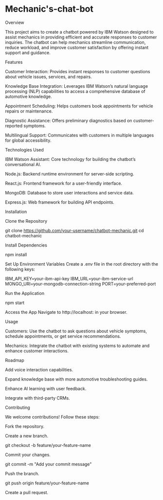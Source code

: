 # Mechanic's-chat-bot
Overview

This project aims to create a chatbot powered by IBM Watson designed to assist mechanics in providing efficient and accurate responses to customer inquiries. The chatbot can help mechanics streamline communication, reduce workload, and improve customer satisfaction by offering instant support and guidance.

Features

Customer Interaction: Provides instant responses to customer questions about vehicle issues, services, and repairs.

Knowledge Base Integration: Leverages IBM Watson’s natural language processing (NLP) capabilities to access a comprehensive database of automotive knowledge.

Appointment Scheduling: Helps customers book appointments for vehicle repairs or maintenance.

Diagnostic Assistance: Offers preliminary diagnostics based on customer-reported symptoms.

Multilingual Support: Communicates with customers in multiple languages for global accessibility.

Technologies Used

IBM Watson Assistant: Core technology for building the chatbot’s conversational AI.

Node.js: Backend runtime environment for server-side scripting.

React.js: Frontend framework for a user-friendly interface.

MongoDB: Database to store user interactions and service data.

Express.js: Web framework for building API endpoints.

Installation

Clone the Repository

git clone https://github.com/your-username/chatbot-mechanic.git
cd chatbot-mechanic

Install Dependencies

npm install

Set Up Environment Variables
Create a .env file in the root directory with the following keys:

IBM_API_KEY=your-ibm-api-key
IBM_URL=your-ibm-service-url
MONGO_URI=your-mongodb-connection-string
PORT=your-preferred-port

Run the Application

npm start

Access the App
Navigate to http://localhost:<PORT> in your browser.

Usage

Customers: Use the chatbot to ask questions about vehicle symptoms, schedule appointments, or get service recommendations.

Mechanics: Integrate the chatbot with existing systems to automate and enhance customer interactions.

Roadmap

Add voice interaction capabilities.

Expand knowledge base with more automotive troubleshooting guides.

Enhance AI learning with user feedback.

Integrate with third-party CRMs.

Contributing

We welcome contributions! Follow these steps:

Fork the repository.

Create a new branch.

git checkout -b feature/your-feature-name

Commit your changes.

git commit -m "Add your commit message"

Push the branch.

git push origin feature/your-feature-name

Create a pull request.
